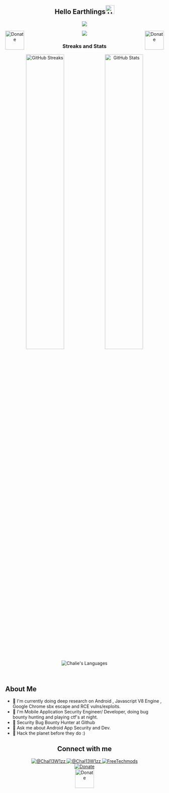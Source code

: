 <!-- ### Hi there 👋


**Chal13W1zz/Chal13W1zz** is a ✨ _special_ ✨ repository because its `README.md` (this file) appears on your GitHub profile.

Here are some ideas to get you started:

- 🔭 I’m currently working on ...
- 🌱 I’m currently learning ...
- 👯 I’m looking to collaborate on ...
- 🤔 I’m looking for help with ...
- 💬 Ask me about ...
- 📫 How to reach me: ...
- 😄 Pronouns: ...
- ⚡ Fun fact: ...
-->


<h2 align="center">Hello Earthlings<img src="https://media.giphy.com/media/hvRJCLFzcasrR4ia7z/giphy.gif" alt="Hello Earthlings" width="28" /></h2>

<p align="center"><img src="https://readme-typing-svg.herokuapp.com?font=poppins&color=%2336BCF7&center=true&vCenter=true&width=600&lines=Hi%2C+I+am+Mr+Chalie;I+%E2%9D%A4%EF%B8%8F+Android+App++Development+and+Security;I'm+doing+research+on+Browser+Eploitation;i+am+a+student;i+really+love+code+%E2%9D%A4%EF%B8%8F+;i+%E2%9D%A4%EF%B8%8F+ARM+Assembly+%E2%9D%A4%EF%B8%8F%E2%9D%A4%EF%B8%8F"></p>
  
  <p align="center">   <a href="https://www.paypal.com/donate?hosted_button_id=PJSAAEHCKWV5G"><img align="left" alt="Donate" width="60px" src="https://ionicabizau.github.io/badges/paypal.svg" /></a> <img src="https://img.shields.io/badge/Creator%20%2F%20Founder%20Of%20%40FreeTechMods%20%7C%20%40Hackers%20Lobby-Telegram-blue">    
  <a href="https://www.paypal.com/donate?hosted_button_id=PJSAAEHCKWV5G"><img align="right" alt="Donate" width="60px" src="https://ionicabizau.github.io/badges/paypal.svg" /></a></p>
  
<h3 align="center">Streaks and Stats</h3>
<p align="center">
  <img src="https://github-readme-streak-stats.herokuapp.com/?user=Chal13W1zz&amp;theme=nord" alt="GitHub Streaks" width="49%" />

  <img src="https://gitcard.vercel.app/api?username=Chal13W1zz&amp;show_icons=true&amp;theme=nord" alt="GitHub Stats" width="49%" />

</p>
<p align="center"> <img align="center" src="https://github-readme-stats.vercel.app/api/top-langs/?username=Chal13W1zz&theme=nord" alt="Chalie's Languages"> </p>

 <br />

## About Me
  - 🔭 I'm currently doing deep research on Android , Javascript V8 Engine , Google Chrome sbx escape and RCE vulns/exploits. 
  - 🌱 I'm Mobile Application Security Engineer/ Developer, doing bug bounty hunting and playing ctf's at night.
  - 👯 Security Bug Bounty Hunter at Github
  - 💬 Ask me about Android App Security and Dev.
  - 🥅 Hack the planet before they do :)
  
 <h2 align="center">  Connect with me </h2>

<p align="center"> 
<a href="https://t.me/Chal13W1zz" target="blank"><img src="https://img.shields.io/badge/%40Chal13W1zz-Telegram-blue" alt="@Chal13W1zz" />
<a href="https://twitter.com/Chal13W1zz" target="blank"><img src="https://img.shields.io/twitter/follow/Chal13W1zz?logo=twitter&style=social" alt="@Chal13W1zz"/>
  <a href="https://www.youtube.com/channel/UCYtzy_RI9Bp8CWgNZzTPUmA?sub_confirmation=1" target="blank"><img src="https://img.shields.io/youtube/channel/views/UCYtzy_RI9Bp8CWgNZzTPUmA?label=FreeTechMods&style=social" alt="FreeTechmods" />
    <br/>
      <a target="blank" href="https://www.paypal.com/donate?hosted_button_id=PJSAAEHCKWV5G"><img  align="center" alt="Donate"
     src="https://komarev.com/ghpvc/?username=Chal13W1zz"  /></a>
    <br/>
        <a target="blank" href="https://www.paypal.com/donate?hosted_button_id=PJSAAEHCKWV5G"><img  align="center" alt="Donate" width="60px"
     src="https://ionicabizau.github.io/badges/paypal.svg" /></a>
</p>
